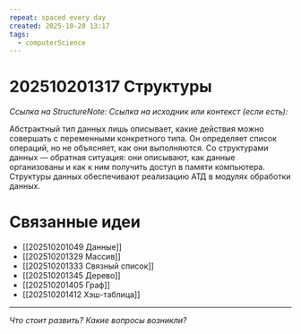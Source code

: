 ```yaml
---
repeat: spaced every day
created: 2025-10-20 13:17
tags:
  - computerScience
---
```

# 202510201317 Структуры

*Ссылка на StructureNote:*
*Ссылка на исходник или контекст (если есть):*

Абстрактный тип данных лишь описывает, какие действия можно совершать с переменными конкретного типа. Он определяет список операций, но не объясняет, как они выполняются. Со структурами данных — обратная ситуация: они описывают, как данные организованы и как к ним получить доступ в памяти компьютера. Структуры данных обеспечивают реализацию АТД в модулях обработки данных.

# Связанные идеи

- [[202510201049 Данные]]
- [[202510201329 Массив]]
- [[202510201333 Связный список]]
- [[202510201345 Дерево]]
- [[202510201405 Граф]]
- [[202510201412 Хэш-таблица]]

---

*Что стоит развить? Какие вопросы возникли?*
